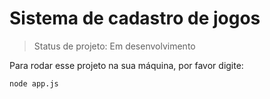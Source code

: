 # Sistema de cadastro de jogos

>Status de projeto: Em desenvolvimento

Para rodar esse projeto na sua máquina, por favor digite:

```
node app.js
```
